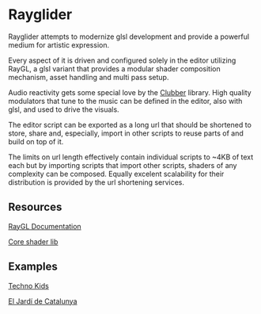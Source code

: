 # Rayglider

Rayglider attempts to modernize glsl development and provide a powerful medium for artistic expression. 

Every aspect of it is driven and configured solely in the editor utilizing RayGL, a glsl variant that provides a modular shader composition mechanism, asset handling and multi pass setup.

Audio reactivity gets some special love by the [Clubber](https://github.com/wizgrav/clubber) library. High quality modulators that tune to the music can be defined in the editor, also with glsl, and used to drive the visuals.

The editor script can be exported as a long url that should be shortened to store, share and, especially, import in other scripts to reuse parts of and build on top of it. 

The limits on url length effectively contain individual scripts to ~4KB of text each but by importing scripts that import other scripts, shaders of any complexity can be composed. Equally excelent scalability for their distribution is provided by the url shortening services.

## Resources

[RayGL Documentation](./RAYGL.md)

[Core shader lib](./lib/)

## Examples

[Techno Kids](http://tinyw.in/9vRD)

[El Jardí de Catalunya](https://tinyurl.com/ybgfwulm)

